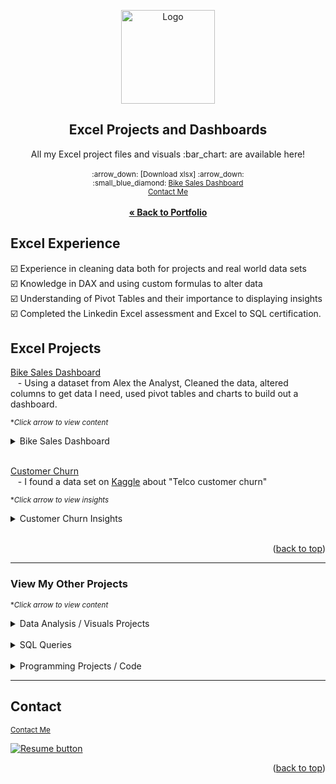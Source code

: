 <a name="readme-top"></a>

<div align="center">

<img src="https://user-images.githubusercontent.com/121735588/224468545-cbff1aa0-97a9-46de-b25e-74cea176445c.png" alt="Logo" width="150" height="150">


  <h2 align="center">Excel Projects and Dashboards</h2>
  <p align="center">
    All my Excel project files and visuals :bar_chart: are available here!
    <br />
   <br><sup>:arrow_down: [Download xlsx] :arrow_down:</sup>
   <br> 
      <sup> :small_blue_diamond:
   <a href="https://github.com/CameronCSS/Data-Analysis/raw/main/Excel%20Projects/Bike%20Sales%20Dashboard/Bike%20Sales%20Dataset.xlsx" target="_blank">Bike Sales Dashboard</a></sup>
 <br>
  <sub><a href="https://camdoesdata.com/#contact">Contact Me</a></sub>
<br>
    <br>
     <a href="https://github.com/CameronCSS/PersonalProjects/blob/main/README.md"><strong>« Back to Portfolio</strong></a>
  </p>
</div>

## Excel Experience
:ballot_box_with_check: Experience in cleaning data both for projects and real world data sets
 <br> :ballot_box_with_check: Knowledge in DAX and using custom formulas to alter data
 <br> :ballot_box_with_check: Understanding of Pivot Tables and their importance to displaying insights
 <br> :ballot_box_with_check: Completed the Linkedin Excel assessment and Excel to SQL certification.
 
## Excel Projects

<a href="https://github.com/CameronCSS/Data-Analysis/tree/main/Excel%20Projects/Bike%20Sales%20Dashboard" target="new">Bike Sales Dashboard</a>
<br>
&nbsp; &nbsp;- Using a dataset from Alex the Analyst, Cleaned the data, altered columns to get data I need, used pivot tables and charts to build out a dashboard.

<sub>**Click arrow to view content*</sub>
<details>
<summary>Bike Sales Dashboard</summary>
<br>

_{Dashboard Preview}_ :arrow_heading_down:
<br>
<br>
![bike sales dashboard](https://user-images.githubusercontent.com/121735588/224468837-3e753356-12e9-4d3a-b5f2-891db9d05f71.JPG)


</details>
<br>

<a href="https://github.com/CameronCSS/Data-Analysis/tree/main/Exploratory%20data%20analysis/EDA%20%23%201%20Customer%20Churn" target="new">Customer Churn</a>
<br>
&nbsp; &nbsp;- I found a data set on [Kaggle](https://www.kaggle.com/datasets/blastchar/telco-customer-churn) about "Telco customer churn"

<sub>**Click arrow to view insights*</sub>
<details>
<summary>Customer Churn Insights</summary>
<br>

_{Insights}_ :arrow_heading_down:
<br>
<br>

▶️ The higher the Avg. cost, there is a direct relation to how many customers cancel their service. <br>
✅ Possible Solution: Work on loyalty programs that lower the cost for customers who stay, or lower all costs across the board.

▶️ The data also suggests that customers do not like the method of collecting Electronic Checks. <br>
✅ Possible Solution: Streamline the process to avoid frustration, Stop Accepting Electronic checks.

▶️ Customers are not satisfied with Fiber internet service. DSL, by contrast, has a staying power of 81%. <br>
✅ Possible Solution: Look into Fiber service to see if cost is too high, maybe reliability is an issue.

</details>
<br>


<p align="right">(<a href="#readme-top">back to top</a>)</p>

----
### View My Other Projects
<sub>**Click arrow to view content*</sub>

<details>
<summary>Data Analysis / Visuals Projects</summary>
<a href="https://github.com/CameronCSS/Data-Analysis/tree/main/Power-BI-Dashboards" target="new">Power BI Dashboards</a>
<br>
&nbsp; &nbsp;- Collection of my Power BI projects/dashboards with detailed analysis and visually appealing data.
<br>
<br>
<a href="https://cameroncss.github.io/Data-Analysis/Netflix/index.html" target="new">Netflix Movies and TV Shows</a>
<br>
&nbsp; &nbsp;- Built out multiple sheets to display on a single visual, and created an interactive dashboard.
<br>	
<br>
<a href="https://github.com/CameronCSS/Data-Analysis/tree/main/SLC%20civilian%20complaints" target="new">SLC civilian complaints</a>
  <br>
&nbsp; &nbsp;- Utilized API calls to gather data from public sources. Built a local DB to use in Power BI to uncover valuable insights.
  <br>
 </details>
 <br>

<details>
  <summary>SQL Queries</summary>
<a href="https://github.com/CameronCSS/SQL-Queries/tree/main/8%20Weeks%20of%20SQL" target="new">8 Weeks of SQL</a>
<br>
&nbsp; &nbsp;- Explored complex queries to clean data, compute customer figures, and organize data in unusual ways.
<br>
<br>
<a href="https://github.com/CameronCSS/SQL-Queries/tree/main/Khan%20Academy%20Advanced%20SQL" target="new">Khan Academy Advanced SQL</a>
<br>
&nbsp; &nbsp;- Expand SQL knowledge about combining tables with JOINs and using multiple queries at once.
<br>
<br>
<a href="https://github.com/CameronCSS/SQL-Queries/tree/main/SQLbolt%20-%20SQL%20lessons" target="new">SQLbolt - SQL lessons</a>
<br>
&nbsp; &nbsp;- Refreshed foundational understanding of SQL and discovered context variations among SQL-powered platforms.
<br>

</details>
    
<br>
<details>
<summary>Programming Projects / Code</summary>

## Python Projects
<a href="https://github.com/CameronCSS/Programming-Languages/tree/main/Python%20Wage%20Calculator" target="new">Python Wage Calculator</a>

&nbsp; &nbsp;- Learned the power of Pandas and PyQt5 libraries. Also learned the importance of notating code for Bug fixing in the future.

## R* Projects
<a href="https://github.com/CameronCSS/Programming-Languages/tree/main/Comparing%20Phone%20Prices%20in%20R" target="new">Comparing Phone Prices in R</a>

&nbsp; &nbsp;- Explored and cleaned a cell phone price dataset found on [Kaggle](https://www.kaggle.com/datasets/rkiattisak/mobile-phone-price).

<a href="https://github.com/CameronCSS/Programming-Languages/tree/main/R-Basics" target="new">R* Basics</a>

&nbsp; &nbsp;- Made a full breakdown detailing the basic functions and uses of the R* programming language.

## Javascript Projects
<a href="https://github.com/CameronCSS/Programming-Languages/tree/main/Javascript" target="new">Javascript Code</a>

&nbsp; &nbsp;- A repo full of my Javascript code. Lots of custom stuff made to work on Carrd websites.
</details>

----

<a name="Contact"></a> 

## Contact

<sub><a href="https://camdoesdata.com/#contact">Contact Me</a></sub>


  <p style="margin-left: auto;">
    <a href="https://drive.google.com/file/d/1YaM4hDtt2-79ShBVTN06Y3BU79LvFw6J/view?usp=sharing" target="_blank" rel="noopener noreferrer">
      <img src="https://user-images.githubusercontent.com/121735588/215364205-abdfc0ac-53db-4733-8d43-b57c1bafb802.png" alt="Resume button">
    </a>
  </p>
</div>

<p align="right">(<a href="#readme-top">back to top</a>)</p>
